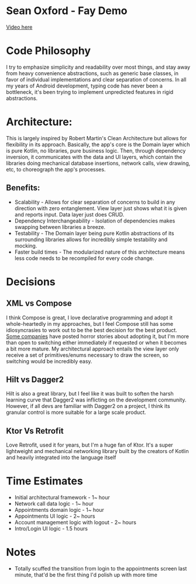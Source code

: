 # Sean Oxford - Fay Demo

[Video here](https://drive.google.com/file/d/13Osal751hV5hFCLY-aW7_WSsOfH3p86n/view?usp=sharing)

# Code Philosophy

I try to emphasize simplicity and readability over most things, and stay away from heavy convenience abstractions, such as generic base classes, in favor of individual implementations and clear separation of concerns. In all my years of Android development, typing code has never been a bottleneck, it's been trying to implement unpredicted features in rigid abstractions.

# Architecture:

This is largely inspired by Robert Martin's Clean Architecture but allows for flexibility in its approach. Basically, the app's core is the Domain layer which is pure Kotlin, no libraries, pure business logic. Then, through dependency inversion, it communicates with the data and UI layers, which contain the libraries doing mechanical database insertions, network calls, view drawing, etc, to choreograph the app's processes.

## Benefits:
* Scalability - Allows for clear separation of concerns to build in any direction with zero entanglement. View layer just shows what it is given and reports input. Data layer just does CRUD.
* Dependency Interchangeability - Isolation of dependencies makes swapping between libraries a breeze.
* Testability - The Domain layer being pure Kotlin abstractions of its surrounding libraries allows for incredibly simple testability and mocking.
* Faster build times - The modularized nature of this architecture means less code needs to be recompiled for every code change.

# Decisions

## XML vs Compose

I think Compose is great, I love declarative programming and adopt it whole-heartedly in my approaches, but I feel Compose still has some idiosyncrasies to work out to be the best decision for the best product. [Some companies](https://www.youtube.com/watch?v=6lBBpWX1x8Y) have posted horror stories about adopting it, but I'm more than open to switching either immediately if requested or when it becomes a bit more mature. My architectural approach entails the view layer only receive a set of primitives/enums necessary to draw the screen, so switching would be incredibly easy.

## Hilt vs Dagger2

Hilt is also a great library, but I feel like it was built to soften the harsh learning curve that Dagger2 was inflicting on the development community. However, if all devs are familiar with Dagger2 on a project, I think its granular control is more suitable for a large scale product.

## Ktor Vs Retrofit

Love Retrofit, used it for years, but I'm a huge fan of Ktor. It's a super lightweight and mechanical networking library built by the creators of Kotlin and heavily integrated into the language itself

# Time Estimates

* Initial architectural framework - 1~ hour
* Network call data logic - 1~ hour
* Appointments domain logic - 1~ hour
* Appointments UI logic - 2~ hours
* Account management logic with logout - 2~ hours
* Intro/Login UI logic - 1.5 hours


# Notes

* Totally scuffed the transition from login to the appointments screen last minute, that'd be the first thing I'd polish up with more time






